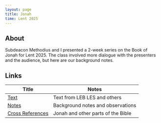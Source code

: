 ```yaml
---
layout: page
title: Jonah
time: Lent 2025
---
```


## About
Subdeacon Methodius and I presented a 2-week series on the Book of Jonah for Lent 2025. The class involved more dialogue with the presenters and the audience, but here are our background notes.

## Links

Title | Notes
---|---
[Text](docs/Jonah/jonah_text.pdf) | Text from LEB LES and others
[Notes](docs/Jonah/Jonah_adult%20notes.pdf) | Background notes and observations 
[Cross References](docs/Jonah/Jonah%20Cross%20References.pdf) | Jonah and other parts of the Bible

